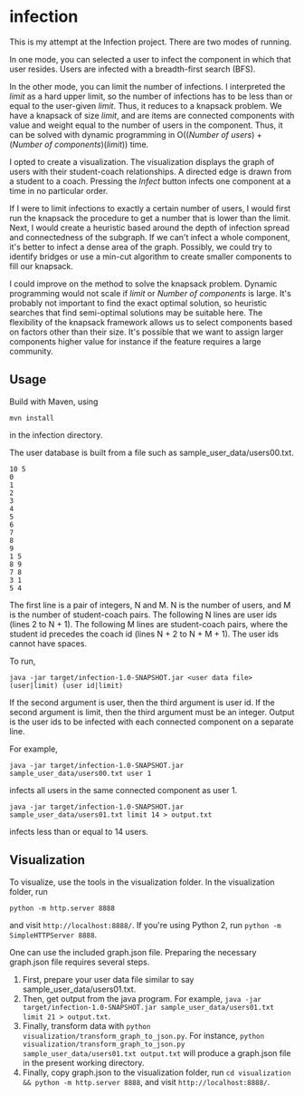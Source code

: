infection
====

This is my attempt at the Infection project. There are two modes of running. 

In one mode, you can selected a user to infect the component in which that user resides. Users are infected with a breadth-first search (BFS). 

In the other mode, you can limit the number of infections. I interpreted the *limit* as a hard upper limit, so the number of infections has to be less than or equal to the user-given *limit*. Thus, it reduces to a knapsack problem. We have a knapsack of size *limit*, and are items are connected components with value and weight equal to the number of users in the component. Thus, it can be solved with dynamic programming in O((*Number of users*) + (*Number of components*)(*limit*)) time.

I opted to create a visualization. The visualization displays the graph of users with their student-coach relationships. A directed edge is drawn from a student to a coach. Pressing the *Infect* button infects one component at a time in no particular order.

If I were to limit infections to exactly a certain number of users, I would first run the knapsack the procedure to get a number that is lower than the limit. Next, I would create a heuristic based around the depth of infection spread and connectedness of the subgraph. If we can't infect a whole component, it's better to infect a dense area of the graph. Possibly, we could try to identify bridges or use a min-cut algorithm to create smaller components to fill our knapsack. 

I could improve on the method to solve the knapsack problem. Dynamic programming would not scale if *limit* or *Number of components* is large. It's probably not important to find the exact optimal solution, so heuristic searches that find semi-optimal solutions may be suitable here. The flexibility of the knapsack framework allows us to select components based on factors other than their size. It's possible that we want to assign larger components higher value for instance if the feature requires a large community.

## Usage
Build with Maven, using 

```
mvn install
```

in the infection directory.

The user database is built from a file such as sample_user_data/users00.txt.

```text
10 5
0
1
2
3
4
5
6
7
8
9
1 5
8 9
7 8
3 1
5 4
```

The first line is a pair of integers, N and M. N is the number of users, and M is the number of student-coach pairs. The following N lines are user ids (lines 2 to N + 1). The following M lines are student-coach pairs, where the student id precedes the coach id (lines N + 2 to N + M + 1). The user ids cannot have spaces.

To run,

```
java -jar target/infection-1.0-SNAPSHOT.jar <user data file> (user|limit) (user id|limit)
```

If the second argument is user, then the third argument is user id. If the second argument is limit, then the third argument must be an integer. Output is the user ids to be infected with each connected component on a separate line.

For example,

```
java -jar target/infection-1.0-SNAPSHOT.jar sample_user_data/users00.txt user 1
```

infects all users in the same connected component as user 1.

```
java -jar target/infection-1.0-SNAPSHOT.jar sample_user_data/users01.txt limit 14 > output.txt
```

infects less than or equal to 14 users.

## Visualization

To visualize, use the tools in the visualization folder. In the visualization folder, run

```
python -m http.server 8888
```

and visit `http://localhost:8888/`. If you're using Python 2, run `python -m SimpleHTTPServer 8888`.

One can use the included graph.json file. Preparing the necessary graph.json file requires several steps.

1. First, prepare your user data file similar to say sample_user_data/users01.txt.
2. Then, get output from the java program. For example, `java -jar target/infection-1.0-SNAPSHOT.jar sample_user_data/users01.txt limit 21 > output.txt`.
3. Finally, transform data with `python visualization/transform_graph_to_json.py`. For instance, `python visualization/transform_graph_to_json.py sample_user_data/users01.txt output.txt` will produce a graph.json file in the present working directory.
4. Finally, copy graph.json to the visualization folder, run `cd visualization && python -m http.server 8888`, and visit `http://localhost:8888/`.
